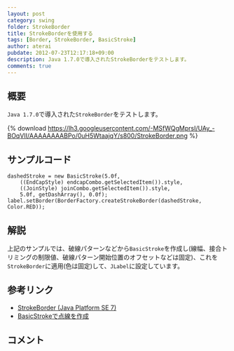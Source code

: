 ```yaml
---
layout: post
category: swing
folder: StrokeBorder
title: StrokeBorderを使用する
tags: [Border, StrokeBorder, BasicStroke]
author: aterai
pubdate: 2012-07-23T12:17:18+09:00
description: Java 1.7.0で導入されたStrokeBorderをテストします。
comments: true
---
```

## 概要
`Java 1.7.0`で導入された`StrokeBorder`をテストします。

{% download https://lh3.googleusercontent.com/-MSfWQgMprsI/UAy_-BOqVII/AAAAAAAABPo/0uH5WtaajqY/s800/StrokeBorder.png %}

## サンプルコード
<pre class="prettyprint"><code>dashedStroke = new BasicStroke(5.0f,
    ((EndCapStyle) endcapCombo.getSelectedItem()).style,
    ((JoinStyle) joinCombo.getSelectedItem()).style,
    5.0f, getDashArray(), 0.0f);
label.setBorder(BorderFactory.createStrokeBorder(dashedStroke, Color.RED));
</code></pre>

## 解説
上記のサンプルでは、破線パターンなどから`BasicStroke`を作成し(線幅、接合トリミングの制限値、破線パターン開始位置のオフセットなどは固定)、これを`StrokeBorder`に適用(色は固定)して、`JLabel`に設定しています。

## 参考リンク
- [StrokeBorder (Java Platform SE 7)](http://docs.oracle.com/javase/7/docs/api/javax/swing/border/StrokeBorder.html)
- [BasicStrokeで点線を作成](http://terai.xrea.jp/Swing/DashedLine.html)

<!-- dummy comment line for breaking list -->

## コメント
